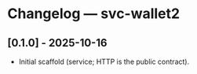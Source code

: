 # Changelog — svc-wallet2

## [0.1.0] - 2025-10-16
- Initial scaffold (service; HTTP is the public contract).
